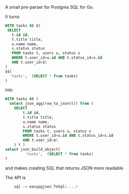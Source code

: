A small pre-parser for Postgres SQL for Go.

It turns

```sql
WITH tasks AS $(
 SELECT
   t.id id,
   t.title title,
   u.name name,
   s.status status
   FROM tasks t, users u, status s
   WHERE t.user_id=u.id AND t.status_id=s.id
   AND t.user_id=$1
)
$$(
  'tasks',  (SELECT * from tasks)
)
```

into 

```sql
WITH tasks AS ( 
  select json_agg(row_to_json(t)) from (                          
    SELECT
        t.id id,
        t.title title,
        u.name name,
        s.status status
        FROM tasks t, users u, status s
        WHERE t.user_id=u.id AND t.status_id=s.id
        AND t.user_id=$1
    ) t )
select json_build_object(
         'tasks',  (SELECT * from tasks)
)
```

and makes creating SQL that returns JSON more readable.

The API is

```go
	sql := easypgjson.ToSql(....)
```